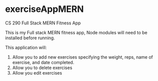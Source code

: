 # exerciseAppMERN
CS 290 Full Stack MERN Fitness App



This is my Full stack MERN fitness app, Node modules will need to be installed before running. 

This application will: 
  1. Allow you to add new exercises specifying the weight, reps, name of exercise, and date completed.
  2. Allow you to delete exercises
  3. Allow you edit exercises

